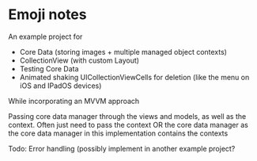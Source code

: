 # Emoji notes

An example project for
- Core Data (storing images + multiple managed object contexts)
- CollectionView (with custom Layout)
- Testing Core Data
- Animated shaking UICollectionViewCells for deletion (like the menu on iOS and IPadOS devices)

While incorporating an MVVM approach

Passing core data manager through the views and models, as well as the context.
Often just need to pass the context OR the core data manager as the core data manager in this implementation contains the contexts

Todo: Error handling (possibly implement in another example project?